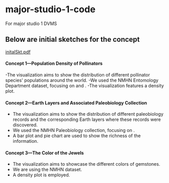 # major-studio-1-code
For major studio 1 DVMS

## Below are initial sketches for the concept

[initalSkt.pdf](https://github.com/user-attachments/files/16980873/initalSkt.pdf)

#### Concept 1—Population Density of Pollinators
-The visualization aims to show the distribution of different pollinator species' populations around the world.
-We used the NMHN Entomology Department dataset, focusing on <Type> and <Region>.
-The visualization features a density plot.


#### Concept 2—Earth Layers and Associated Paleobiology Collection
- The visualization aims to show the distribution of different paleobiology records and the corresponding Earth layers where these records were discovered.
- We used the NMHN Paleobiology collection, focusing on <Location>.
- A bar plot and pie chart are used to show the richness of the information.

#### Concept 3—The Color of the Jewels
- The visualization aims to showcase the different colors of gemstones.
- We are using the NMHN dataset.
- A density plot is employed.


